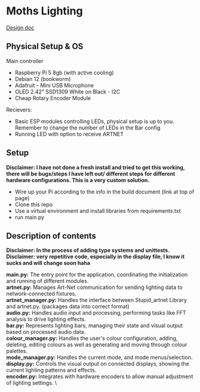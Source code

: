 # Moths Lighting 

[Design doc](https://docs.google.com/document/d/1ZXtoYHQaDJpjE4DkzkGr9mxVCUkp4e3uGdJgVvmxdGU/edit?tab=t.0#heading=h.3579bywh7hd1)

## Physical Setup & OS
Main controller 
- Raspberry Pi 5 8gb (with active cooling)
- Debian 12 (bookworm)
- Adafruit - Mini USB Microphone
- OLED 2.42" SSD1309 White on Black - I2C	
- Cheap Rotary Encoder Module

Recievers: 
- Basic ESP modules controlling LEDs, physical setup is up to you. Remember to change the number of LEDs in the Bar config
- Running LED with option to receive ARTNET

## Setup
**Disclaimer: I have not done a fresh install and tried to get this working, there will be bugs/steps I have left out/ different steps for different hardware configurations. This is a very custom solution.**
- Wire up your Pi according to the info in the build document (link at top of page)
- Clone this repo
- Use a virtual environment and install libraries from requirements.txt
- run main.py

## Description of contents

**Disclaimer: In the process of adding type systems and unittests.** 
**Disclaimer: very repetitive code, especially in the display file, I know it sucks and will change soon haha**

**main.py:** The entry point for the application, coordinating the initialization and running of different modules.\
**artnet.py:** Manages Art-Net communication for sending lighting data to network-connected fixtures. \
**artnet_manager.py:** Handles the interface between Stupid_artnet Library and artnet.py. (packages data into correct format) \
**audio.py:** Handles audio input and processing, performing tasks like FFT analysis to drive lighting effects. \
**bar.py:** Represents lighting bars, managing their state and visual output based on processed audio data. \
**colour_manager.py:** Handles the user's colour configuration, adding, deleting, editing colours as well as generating and moving through colour palettes. \
**mode_manager.py:** Handles the current mode, and mode menus/selection. \
**display.py:** Controls the visual output on connected displays, showing the current lighting patterns and effects. \
**encoder.py:** Integrates with hardware encoders to allow manual adjustment of lighting settings. \
